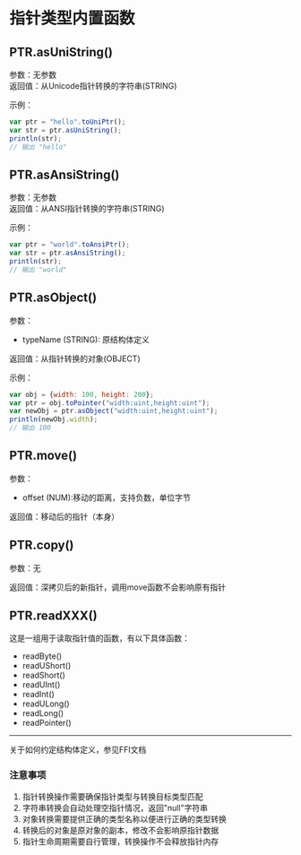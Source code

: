 # 指针类型内置函数

## PTR.asUniString()

参数：无参数  
返回值：从Unicode指针转换的字符串(STRING)  

示例：
```javascript
var ptr = "hello".toUniPtr();
var str = ptr.asUniString();
println(str);
// 输出 "hello"
```

## PTR.asAnsiString()

参数：无参数  
返回值：从ANSI指针转换的字符串(STRING)  

示例：
```javascript
var ptr = "world".toAnsiPtr();
var str = ptr.asAnsiString();
println(str);
// 输出 "world"
```

## PTR.asObject()

参数：
- typeName (STRING): 原结构体定义  

返回值：从指针转换的对象(OBJECT)  

示例：
```javascript
var obj = {width: 100, height: 200};
var ptr = obj.toPointer("width:uint,height:uint");
var newObj = ptr.asObject("width:uint,height:uint");
println(newObj.width);
// 输出 100
```

## PTR.move()

参数：
- offset (NUM):移动的距离，支持负数，单位字节

返回值：移动后的指针（本身）

## PTR.copy()

参数：无

返回值：深拷贝后的新指针，调用move函数不会影响原有指针

## PTR.readXXX()

这是一组用于读取指针值的函数，有以下具体函数：

- readByte()
- readUShort()
- readShort()
- readUInt()
- readInt()
- readULong()
- readLong()
- readPointer()


---

关于如何约定结构体定义，参见FFI文档

### 注意事项

1. 指针转换操作需要确保指针类型与转换目标类型匹配
2. 字符串转换会自动处理空指针情况，返回"null"字符串
3. 对象转换需要提供正确的类型名称以便进行正确的类型转换
4. 转换后的对象是原对象的副本，修改不会影响原指针数据
5. 指针生命周期需要自行管理，转换操作不会释放指针内存
